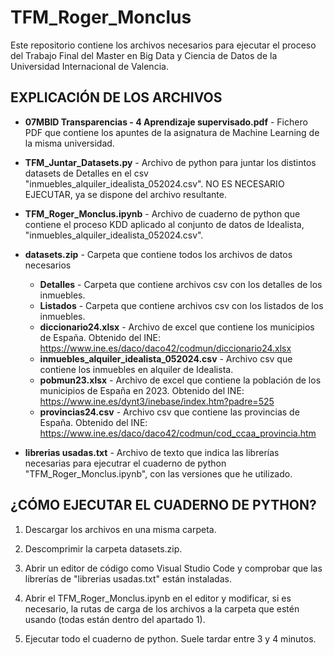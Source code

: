 # TFM_Roger_Monclus
Este repositorio contiene los archivos necesarios para ejecutar el proceso del Trabajo Final del Master en Big Data y Ciencia de Datos de la Universidad Internacional de Valencia.

## EXPLICACIÓN DE LOS ARCHIVOS

   - **07MBID Transparencias - 4 Aprendizaje supervisado.pdf** - Fichero PDF que contiene los apuntes de la asignatura de Machine Learning de la misma universidad.

   - **TFM_Juntar_Datasets.py** - Archivo de python para juntar los distintos datasets de Detalles en el csv "inmuebles_alquiler_idealista_052024.csv". NO ES NECESARIO EJECUTAR, ya se dispone del archivo resultante.

   - **TFM_Roger_Monclus.ipynb** - Archivo de cuaderno de python que contiene el proceso KDD aplicado al conjunto de datos de Idealista, "inmuebles_alquiler_idealista_052024.csv".
   
   - **datasets.zip** - Carpeta que contiene todos los archivos de datos necesarios
      - **Detalles** - Carpeta que contiene archivos csv con los detalles de los inmuebles.
      - **Listados** - Carpeta que contiene archivos csv con los listados de los inmuebles.
      - **diccionario24.xlsx** - Archivo de excel que contiene los municipios de España. Obtenido del INE: https://www.ine.es/daco/daco42/codmun/diccionario24.xlsx
      - **inmuebles_alquiler_idealista_052024.csv** - Archivo csv que contiene los inmuebles en alquiler de Idealista.
      - **pobmun23.xlsx** - Archivo de excel que contiene la población de los municipios de España en 2023. Obtenido del INE: https://www.ine.es/dynt3/inebase/index.htm?padre=525
      - **provincias24.csv** - Archivo csv que contiene las provincias de España. Obtenido del INE: https://www.ine.es/daco/daco42/codmun/cod_ccaa_provincia.htm

   - **librerias usadas.txt** - Archivo de texto que indica las librerías necesarias para ejecutrar el cuaderno de python "TFM_Roger_Monclus.ipynb", con las versiones que he utilizado.

## ¿CÓMO EJECUTAR EL CUADERNO DE PYTHON?

   1. Descargar los archivos en una misma carpeta.
   
   2. Descomprimir la carpeta datasets.zip.
   
   3. Abrir un editor de código como Visual Studio Code y comprobar que las librerías de "librerias usadas.txt" están instaladas.
   
   4. Abrir el TFM_Roger_Monclus.ipynb en el editor y modificar, si es necesario, la rutas de carga de los archivos a la carpeta que estén usando (todas están dentro del apartado 1).
   
   5. Ejecutar todo el cuaderno de python. Suele tardar entre 3 y 4 minutos.



 
